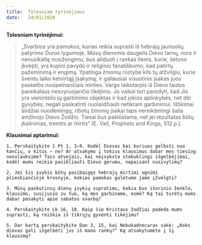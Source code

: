 ```yaml
---
title:  Tolesniam tyrinėjimui
date:   24/01/2020
---
```


**Tolesniam tyrinėjimui:**

> <p></p>
> „Svarbios yra pamokos, kurias reikia suprasti iš hebrajų jaunuolių patyrimo Duros lygumoje. Mūsų dienomis daugelis Dievo tarnų, nors ir nenusikaltę nusižengimu, bus atiduoti į rankas tiems, kurie, šėtono įkvėpti, yra kupini pavydo ir religinio fanatiškumo, kad patirtų pažeminimą ir engimą. Ypatinga žmonių rūstybė kils tų atžvilgiu, kurie šventu laiko ketvirtąjį įsakymą; ir galiausiai visuotinis įsakas juos paskelbs nusipelnančiais mirties. Vargo laikotarpis iš Dievo tautos pareikalaus nesvyruojančio tikėjimo. Jo vaikai turi parodyti, kad Jis yra vienintelis jų garbinimo objektas ir kad jokios aplinkybės, net dėl gyvybės, negali paskatinti nuolaidžiauti netikram garbinimui. Ištikimai širdžiai nuodėmingų, ribotų žmonių įsakai taps nereikšmingi šalia amžinojo Dievo Žodžio. Tiesai bus paklūstama, net jei rezultatas būtų įkalinimas, tremtis ar mirtis“ (E. Vait, Prophets and Kings, 512 p.).

**Klausimai aptarimui:** 

`1. Perskaitykite 1 Pt 1, 3–9. Kodėl Dievas kai kuriuos gelbsti nuo kančių, o kitus – ne? Ar atsakymo į tokius klausimus dabar mes tiesiog nesulauksime? Tais atvejais, kai neįvyksta stebuklingi išgelbėjimai, kodėl mums reikia pasikliauti Dievo gerumu, nepaisant nusivylimų?`

`2. Jei šis įvykis būtų pasibaigęs hebrajų mirtimi ugnimi plieskiančioje krosnyje, kokias pamokas galėtume jame įžvelgti?`

`3. Mūsų paskutinių dienų įvykių supratimu, kokia bus išorinio ženklo, klausimo, susijusio su tuo, ką mes garbiname, esmė? Ką tai turėtų mums dabar pasakyti apie sabatos svarbą?`

`4. Perskaitykite Lk 16, 10. Kaip šie Kristaus žodžiai padeda mums suprasti, ką reiškia iš tikrųjų gyventi tikėjimu?`

`5. Dar kartą perskaitykite Dan 3, 15, kai Nebukadnecaras sakė: „Koks dievas gali išgelbėti jus iš mano rankų?“ Ką atsakytumėte į šį klausimą?`

